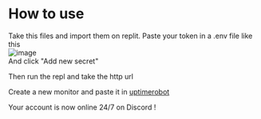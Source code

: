 # How to use
Take this files and import them on replit.
Paste your token in a .env file like this<br>
![image](https://user-images.githubusercontent.com/88579983/182186179-c332986c-3f92-4e02-92f8-cc6fcf96bdba.png)
<br>And click "Add new secret" 

Then run the repl and take the http url 

Create a new monitor and paste it in [uptimerobot](https://uptimerobot.com)

Your account is now online 24/7 on Discord ! 

